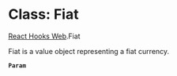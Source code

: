 # Class: Fiat

[React Hooks Web](../modules/React_Hooks_Web.md).Fiat

Fiat is a value object representing a fiat currency.

**`Param`**
